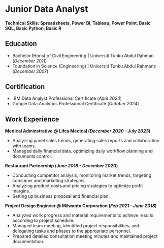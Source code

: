 # Junior Data Analyst

#### Technical Skills: Spreadsheets, Power BI, Tableau, Power Point, Basic SQL, Basic Python, Basic R

## Education
- Bachelor (Hons) of Civil Engineering | Universiti Tunku Abdul Rahman (_December 2011_)								       		
- Foundation in Science (Engineering)	| Universiti Tunku Abdul Rahmans (_December 2007_)	 			        		

## Certification
- IBM Data Analyst Professional Certificate (_April 2024_)
- Google Data Analytics Professional Certificate (_October 2024_)							       		

## Work Experience
**Medical Adminstrative @ Lifca Medical (_December 2020 - July 2023_)**
- Analyzing panel sales trends, generating sales reports and collaboration with teams.
-	Managed daily financial data, optimizing daily workflow planning and documents control. 

**Restaurant Partnership (_June 2018 - December 2020_)**
- Conducting competitor analysis, monitoring market trends, targeting consumer and marketing strategies.
-	Analyzing product costs and pricing strategies to optimize profit margins.
-	Setting up business proposal and financial plan.

**Project Design Engineer @ Milwanto Corporation (_Feb 2021 - June 2018_)**
- Analyzed work progress and material requirements to achieve results according to project schedule.
-	Managed team meeting, identified project responsibilities, and delegating tasks and phases to the appropriate personnel.
-	Prepared detailed consultation meeting minutes and maintained project documentation. 
